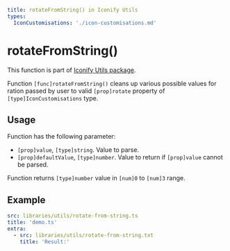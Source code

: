```yaml
title: rotateFromString() in Iconify Utils
types:
  IconCustomisations: './icon-customisations.md'
```

# rotateFromString()

This function is part of [Iconify Utils package](./index.md).

Function `[func]rotateFromString()` cleans up various possible values for ration passed by user to valid `[prop]rotate` property of `[type]IconCustomisations` type.

## Usage

Function has the following parameter:

- `[prop]value`, `[type]string`. Value to parse.
- `[prop]defaultValue`, `[type]number`. Value to return if `[prop]value` cannot be parsed.

Function returns `[type]number` value in `[num]0` to `[num]3` range.

## Example

```yaml
src: libraries/utils/rotate-from-string.ts
title: 'demo.ts'
extra:
  - src: libraries/utils/rotate-from-string.txt
    title: 'Result:'
```
